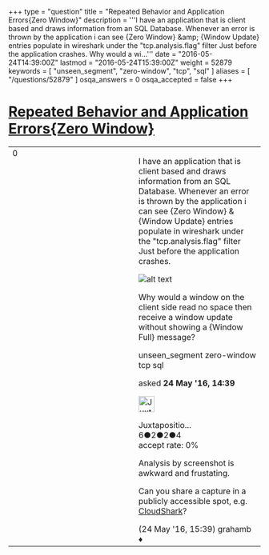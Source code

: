 +++
type = "question"
title = "Repeated Behavior and Application Errors{Zero Window}"
description = '''I have an application that is client based and draws information from an SQL Database. Whenever an error is thrown by the application i can see {Zero Window} &amp;amp; {Window Update} entries populate  in wireshark under the &quot;tcp.analysis.flag&quot; filter Just before the application crashes.  Why would a wi...'''
date = "2016-05-24T14:39:00Z"
lastmod = "2016-05-24T15:39:00Z"
weight = 52879
keywords = [ "unseen_segment", "zero-window", "tcp", "sql" ]
aliases = [ "/questions/52879" ]
osqa_answers = 0
osqa_accepted = false
+++

<div class="headNormal">

# [Repeated Behavior and Application Errors{Zero Window}](/questions/52879/repeated-behavior-and-application-errorszero-window)

</div>

<div id="main-body">

<div id="askform">

<table id="question-table" style="width:100%;"><colgroup><col style="width: 50%" /><col style="width: 50%" /></colgroup><tbody><tr class="odd"><td style="width: 30px; vertical-align: top"><div class="vote-buttons"><span id="post-52879-upvote" class="ajax-command post-vote up" rel="nofollow" title="I like this post (click again to cancel)"> </span><div id="post-52879-score" class="post-score" title="current number of votes">0</div><span id="post-52879-downvote" class="ajax-command post-vote down" rel="nofollow" title="I dont like this post (click again to cancel)"> </span> <span id="favorite-mark" class="ajax-command favorite-mark" rel="nofollow" title="mark/unmark this question as favorite (click again to cancel)"> </span><div id="favorite-count" class="favorite-count"></div></div></td><td><div id="item-right"><div class="question-body"><p>I have an application that is client based and draws information from an SQL Database. Whenever an error is thrown by the application i can see {Zero Window} &amp; {Window Update} entries populate in wireshark under the "tcp.analysis.flag" filter Just before the application crashes.</p><p><img src="https://osqa-ask.wireshark.org/upfiles/ws_sc.png" alt="alt text" /></p><p>Why would a window on the client side read no space then receive a window update without showing a {Window Full} message?</p></div><div id="question-tags" class="tags-container tags"><span class="post-tag tag-link-unseen_segment" rel="tag" title="see questions tagged &#39;unseen_segment&#39;">unseen_segment</span> <span class="post-tag tag-link-zero-window" rel="tag" title="see questions tagged &#39;zero-window&#39;">zero-window</span> <span class="post-tag tag-link-tcp" rel="tag" title="see questions tagged &#39;tcp&#39;">tcp</span> <span class="post-tag tag-link-sql" rel="tag" title="see questions tagged &#39;sql&#39;">sql</span></div><div id="question-controls" class="post-controls"></div><div class="post-update-info-container"><div class="post-update-info post-update-info-user"><p>asked <strong>24 May '16, 14:39</strong></p><img src="https://secure.gravatar.com/avatar/8a5bcc1a75e2568c2b44e090c175a5c8?s=32&amp;d=identicon&amp;r=g" class="gravatar" width="32" height="32" alt="Juxtapositioned0110&#39;s gravatar image" /><p><span>Juxtapositio...</span><br />
<span class="score" title="6 reputation points">6</span><span title="2 badges"><span class="badge1">●</span><span class="badgecount">2</span></span><span title="2 badges"><span class="silver">●</span><span class="badgecount">2</span></span><span title="4 badges"><span class="bronze">●</span><span class="badgecount">4</span></span><br />
<span class="accept_rate" title="Rate of the user&#39;s accepted answers">accept rate:</span> <span title="Juxtapositioned0110 has no accepted answers">0%</span></p></img></div></div><div id="comments-container-52879" class="comments-container"><span id="52883"></span><div id="comment-52883" class="comment"><div id="post-52883-score" class="comment-score"></div><div class="comment-text"><p>Analysis by screenshot is awkward and frustating.</p><p>Can you share a capture in a publicly accessible spot, e.g. <a href="http://cloudshark.org">CloudShark</a>?</p></div><div id="comment-52883-info" class="comment-info"><span class="comment-age">(24 May '16, 15:39)</span> <span class="comment-user userinfo">grahamb ♦</span></div></div></div><div id="comment-tools-52879" class="comment-tools"></div><div class="clear"></div><div id="comment-52879-form-container" class="comment-form-container"></div><div class="clear"></div></div></td></tr></tbody></table>

</div>

</div>

